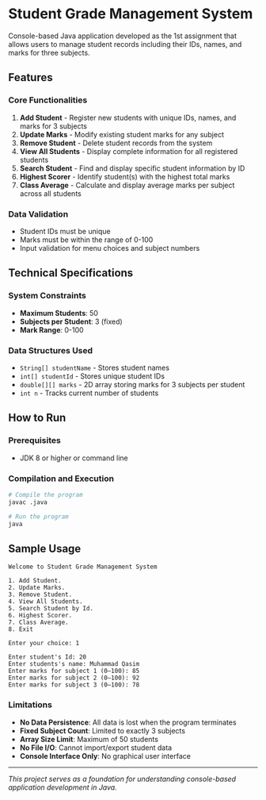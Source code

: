 # Student Grade Management System

Console-based Java application developed as the 1st assignment that allows users to manage student records including their IDs, names, and marks for three subjects.

## Features

### Core Functionalities
1. **Add Student** - Register new students with unique IDs, names, and marks for 3 subjects
2. **Update Marks** - Modify existing student marks for any subject
3. **Remove Student** - Delete student records from the system
4. **View All Students** - Display complete information for all registered students
5. **Search Student** - Find and display specific student information by ID
6. **Highest Scorer** - Identify student(s) with the highest total marks
7. **Class Average** - Calculate and display average marks per subject across all students

### Data Validation
- Student IDs must be unique
- Marks must be within the range of 0-100
- Input validation for menu choices and subject numbers

## Technical Specifications

### System Constraints
- **Maximum Students**: 50
- **Subjects per Student**: 3 (fixed)
- **Mark Range**: 0-100

### Data Structures Used
- `String[] studentName` - Stores student names
- `int[] studentId` - Stores unique student IDs  
- `double[][] marks` - 2D array storing marks for 3 subjects per student
- `int n` - Tracks current number of students

## How to Run

### Prerequisites
- JDK 8 or higher or command line

### Compilation and Execution
```bash
# Compile the program
javac .java

# Run the program
java 
```

## Sample Usage
```
Welcome to Student Grade Management System

1. Add Student.
2. Update Marks.
3. Remove Student.
4. View All Students.
5. Search Student by Id.
6. Highest Scorer.
7. Class Average.
8. Exit

Enter your choice: 1

Enter student's Id: 20
Enter students's name: Muhammad Qasim
Enter marks for subject 1 (0–100): 85
Enter marks for subject 2 (0–100): 92
Enter marks for subject 3 (0–100): 78
```

### Limitations
- **No Data Persistence**: All data is lost when the program terminates
- **Fixed Subject Count**: Limited to exactly 3 subjects
- **Array Size Limit**: Maximum of 50 students
- **No File I/O**: Cannot import/export student data
- **Console Interface Only**: No graphical user interface

---
*This project serves as a foundation for understanding console-based application development in Java.*
